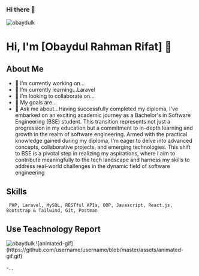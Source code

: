 ### Hi there 👋
<p align="left"> <img src="https://komarev.com/ghpvc/?username=obaydulk&label=Profile%20views&color=0e75b6&style=flat" alt="obaydulk" /> </p>
 
# Hi, I'm [Obaydul Rahman Rifat] 👋

## About Me

- 🔭 I’m currently working on...
- 🌱 I’m currently learning...Laravel
- 👯 I’m looking to collaborate on...
- 🥅 My goals are...
- 💬 Ask me about...Having successfully completed my diploma, I've embarked on an exciting academic journey as a Bachelor's in Software Engineering (BSE) student. This transition represents not just a progression in my education but a commitment to in-depth learning and growth in the realm of software engineering. Armed with the practical knowledge gained during my diploma, I'm eager to delve into advanced concepts, collaborative projects, and emerging technologies. This shift to BSE is a pivotal step in realizing my aspirations, where I aim to contribute meaningfully to the tech landscape and harness my skills to address real-world challenges in the dynamic field of software engineering
  
## Skills
     PHP, Laravel, MySQL, RESTful APIs, OOP, Javascript, React.js, Bootstrap & Tailwind, Git, Postman
  
## Use Teachnology Report
<p><img align="left" src="https://github-readme-stats.vercel.app/api/top-langs?username=obaydulk&show_icons=true&locale=en&layout=compact" alt="obaydulk" /></p>
![animated-gif](https://github.com/username/username/blob/master/assets/animated-gif.gif)

  -...
 

